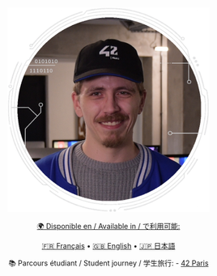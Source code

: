 <div>
    <p align="center">
    <a href="https://github.com/M2000-fr"><img src="mechard_42.png" alt="Maxime ECHARD" width="400">
</div>

<p align="center">
  🌍 Disponible en / Available in / で利用可能:
</p>

<p align="center">
  <a href="./README.fr.md">🇫🇷 Français</a> • 
  <a href="./README.en.md">🇬🇧 English</a> • 
  <a href="./README.jp.md">🇯🇵 日本語</a>
</p>
<p align="center">
    📚 Parcours étudiant / Student journey / 学生旅行:  
    - <a href="https://github.com/Mechard-Organization/42_Paris">42 Paris</a>
</p>

<!--
**M2000-fr/M2000-fr** is a ✨ _special_ ✨ repository because its `README.md` (this file) appears on your GitHub profile.

Here are some ideas to get you started:

- 🔭 I’m currently working on ...
- 🌱 I’m currently learning ...
- 👯 I’m looking to collaborate on ...
- 🤔 I’m looking for help with ...
- 💬 Ask me about ...
- 📫 How to reach me: ...
- 😄 Pronouns: ...
- ⚡ Fun fact: ...
-->
